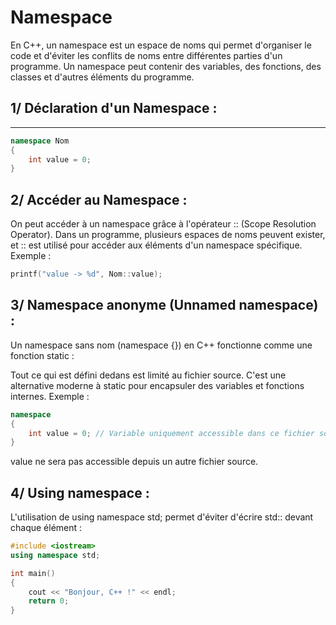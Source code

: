 
# Namespace

En C++, un namespace est un espace de noms qui permet d'organiser le code et d'éviter les conflits 
de noms entre différentes parties d'un programme. Un namespace peut contenir des variables, 
des fonctions, des classes et d'autres éléments du programme.

## 1/ Déclaration d'un Namespace :
-------------------------------

```cpp
namespace Nom 
{
    int value = 0;
}
```

## 2/ Accéder au Namespace :

On peut accéder à un namespace grâce à l'opérateur :: (Scope Resolution Operator).
Dans un programme, plusieurs espaces de noms peuvent exister, et :: est utilisé pour accéder aux
éléments d'un namespace spécifique.
Exemple :

```cpp
printf("value -> %d", Nom::value);
```

## 3/ Namespace anonyme (Unnamed namespace) :

Un namespace sans nom (namespace {}) en C++ fonctionne comme une fonction static :

Tout ce qui est défini dedans est limité au fichier source.
C'est une alternative moderne à static pour encapsuler des variables et fonctions internes.
Exemple :

```cpp
namespace
{
    int value = 0; // Variable uniquement accessible dans ce fichier source
}
```

value ne sera pas accessible depuis un autre fichier source.

## 4/ Using namespace :

L'utilisation de using namespace std; permet d'éviter d'écrire std:: devant chaque élément :

```cpp
#include <iostream>
using namespace std;

int main() 
{
    cout << "Bonjour, C++ !" << endl;
    return 0;
}
```